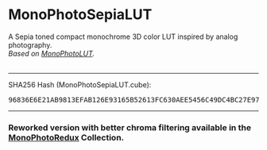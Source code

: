 # MonoPhotoSepiaLUT
A Sepia toned compact monochrome 3D color LUT inspired by analog photography.<br>
_Based on [MonoPhotoLUT](https://github.com/trzyglow/MonoPhotoLUT)._<br>
<br>
____
SHA256 Hash (MonoPhotoSepiaLUT.cube):<br>
<pre>96836E6E21AB9813EFAB126E93165B52613FC630AEE5456C49DC4BC27E979545</pre>
____

### Reworked version with better chroma filtering available in the [MonoPhotoRedux](https://github.com/trzyglow/MonoPhotoRedux) Collection.

